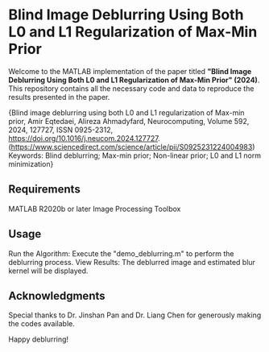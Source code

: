 # Blind Image Deblurring Using Both L0 and L1 Regularization of Max-Min Prior

Welcome to the MATLAB implementation of the paper titled **"Blind Image Deblurring Using Both L0 and L1 Regularization of Max-Min Prior" (2024)**. This repository contains all the necessary code and data to reproduce the results presented in the paper.

{Blind image deblurring using both L0 and L1 regularization of Max-min prior,
Amir Eqtedaei, Alireza Ahmadyfard,
Neurocomputing,
Volume 592,
2024,
127727,
ISSN 0925-2312,
https://doi.org/10.1016/j.neucom.2024.127727.
(https://www.sciencedirect.com/science/article/pii/S0925231224004983)
Keywords: Blind deblurring; Max-min prior; Non-linear prior; L0 and L1 norm minimization}

## Requirements
MATLAB R2020b or later
Image Processing Toolbox

## Usage
Run the Algorithm: Execute the "demo_deblurring.m" to perform the deblurring process.
View Results: The deblurred image and estimated blur kernel will be displayed.

## Acknowledgments
Special thanks to Dr. Jinshan Pan and Dr. Liang Chen for generously making the codes available.


Happy deblurring!
